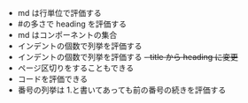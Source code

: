 - md は行単位で評価する
- #の多さで heading を評価する
- md はコンポーネントの集合
- インデントの個数で列挙を評価する
- インデントの個数で列挙を評価する
  ~~- title から heading に変更~~
- ページ区切りをすることもできる
- コードを評価できる
- 番号の列挙は 1.と書いてあっても前の番号の続きを評価する
